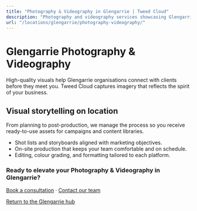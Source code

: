 ```yaml
---
title: "Photography & Videography in Glengarrie | Tweed Cloud"
description: "Photography and videography services showcasing Glengarrie teams, products, and places."
url: "/locations/glengarrie/photography-videography/"
---
```


# Glengarrie Photography & Videography

High-quality visuals help Glengarrie organisations connect with clients before they meet you. Tweed Cloud captures imagery that reflects the spirit of your business.

## Visual storytelling on location

From planning to post-production, we manage the process so you receive ready-to-use assets for campaigns and content libraries.

- Shot lists and storyboards aligned with marketing objectives.
- On-site production that keeps your team comfortable and on schedule.
- Editing, colour grading, and formatting tailored to each platform.

### Ready to elevate your Photography & Videography in Glengarrie?

[Book a consultation](/consultation/) · [Contact our team](/contact/)

[Return to the Glengarrie hub](/locations/glengarrie/)
